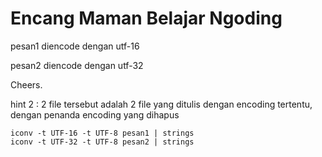 # Encang Maman Belajar Ngoding

pesan1 diencode dengan utf-16<br>

pesan2 diencode dengan utf-32<br>

Cheers.


hint 2 :
2 file tersebut adalah 2 file yang ditulis dengan encoding tertentu, dengan penanda encoding yang dihapus
<br>

```
iconv -t UTF-16 -t UTF-8 pesan1 | strings
iconv -t UTF-32 -t UTF-8 pesan2 | strings
```
